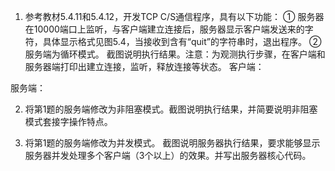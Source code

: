 1. 参考教材5.4.11和5.4.12，开发TCP C/S通信程序，具有以下功能：
① 服务器在10000端口上监听，与客户端建立连接后，服务器显示客户端发送来的字符，具体显示格式见图5.4，当接收到含有“quit”的字符串时，退出程序。
② 服务端为循环模式。
截图说明执行结果。注意：为观测执行步骤，在客户端和服务器端打印出建立连接，监听，释放连接等状态。
客户端：

服务端：


2. 将第1题的服务端修改为非阻塞模式。截图说明执行结果，并简要说明非阻塞模式套接字操作特点。


3. 将第1题的服务端修改为并发模式。
截图说明服务器执行结果，要求能够显示服务器并发处理多个客户端（3个以上）的效果。并写出服务器核心代码。

